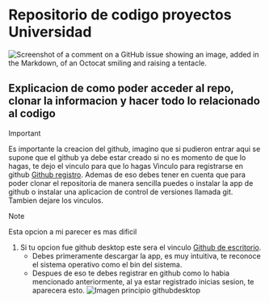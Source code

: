 # Repositorio de codigo proyectos Universidad

![Screenshot of a comment on a GitHub issue showing an image, added in the Markdown, of an Octocat smiling and raising a tentacle.](https://myoctocat.com/assets/images/base-octocat.svg)


## Explicacion de como poder acceder al repo, clonar la informacion y hacer todo lo relacionado al codigo
> [!IMPORTANT]
   >Es importante la creacion del github, imagino que si pudieron entrar aqui se supone que el github ya debe estar creado si no es momento de que lo hagas, te dejo el vinculo para que lo hagas
   >Vinculo para registrarse en github [Github registro](https://github.com/signup?ref_cta=Sign+up&ref_loc=header+logged+out&ref_page=%2F&source=header-home).
> Ademas de eso debes tener en cuenta que para poder clonar el repositoria de manera sencilla puedes o instalar la app de github o instalar una aplicacion de control de versiones llamada git. Tambien dejare los vinculos.

> [!NOTE]
> Esta opcion a mi parecer es mas dificil
1. Si tu opcion fue github desktop este sera el vinculo [Github de escritorio](https://desktop.github.com/).
   - Debes primeramente descargar la app, es muy intuitiva, te reconoce el sistema operativo como el bin del sistema.
   - Despues de eso te debes registrar en github como lo habia mencionado anteriormente, al ya estar registrado inicias sesion, te aparecera esto.
     ![Imagen principio githubdesktop]()
